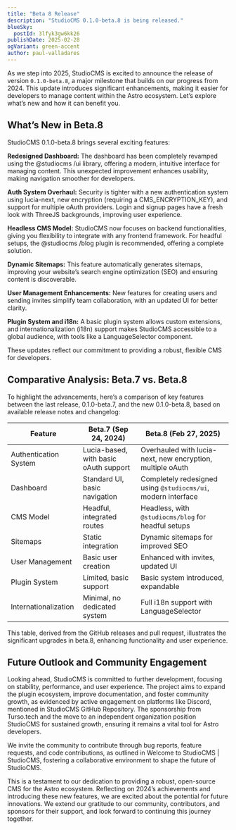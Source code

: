 ```yaml
---
title: "Beta 8 Release"
description: "StudioCMS 0.1.0-beta.8 is being released."
blueSky:
  postId: 3lfyk3gw6kk26
publishDate: 2025-02-28
ogVariant: green-accent
author: paul-valladares
---
```


As we step into 2025, StudioCMS is excited to announce the release of version `0.1.0-beta.8`, a major milestone that builds on our progress from 2024. This update introduces significant enhancements, making it easier for developers to manage content within the Astro ecosystem. Let’s explore what’s new and how it can benefit you.

## What’s New in Beta.8

StudioCMS 0.1.0-beta.8 brings several exciting features:

**Redesigned Dashboard:** The dashboard has been completely revamped using the @studiocms
/ui library, offering a modern, intuitive interface for managing content. This unexpected improvement enhances usability, making navigation smoother for developers.

**Auth System Overhaul:** Security is tighter with a new authentication system using lucia-next, new encryption (requiring a CMS_ENCRYPTION_KEY), and support for multiple oAuth providers. Login and signup pages have a fresh look with ThreeJS backgrounds, improving user experience.

**Headless CMS Model:** StudioCMS now focuses on backend functionalities, giving you flexibility to integrate with any frontend framework. For headful setups, the @studiocms
/blog plugin is recommended, offering a complete solution.

**Dynamic Sitemaps:** This feature automatically generates sitemaps, improving your website’s search engine optimization (SEO) and ensuring content is discoverable.

**User Management Enhancements:** New features for creating users and sending invites simplify team collaboration, with an updated UI for better clarity.

**Plugin System and i18n:** A basic plugin system allows custom extensions, and internationalization (i18n) support makes StudioCMS accessible to a global audience, with tools like a LanguageSelector component.

These updates reflect our commitment to providing a robust, flexible CMS for developers.

## Comparative Analysis: Beta.7 vs. Beta.8

To highlight the advancements, here’s a comparison of key features between the last release, 0.1.0-beta.7, and the new 0.1.0-beta.8, based on available release notes and changelog:

| Feature | Beta.7 (Sep 24, 2024) | Beta.8 (Feb 27, 2025) |
| --- | --- | --- |
| Authentication System | Lucia-based, with basic oAuth support | Overhauled with lucia-next, new encryption, multiple oAuth |
| Dashboard | Standard UI, basic navigation | Completely redesigned using `@studiocms/ui`, modern interface |
| CMS Model | Headful, integrated routes | Headless, with `@studiocms/blog` for headful setups |
| Sitemaps | Static integration | Dynamic sitemaps for improved SEO |
| User Management | Basic user creation | Enhanced with invites, updated UI |
| Plugin System | Limited, basic support | Basic system introduced, expandable |
| Internationalization | Minimal, no dedicated system | Full i18n support with LanguageSelector |

This table, derived from the GitHub releases and pull request, illustrates the significant upgrades in beta.8, enhancing functionality and user experience.

## Future Outlook and Community Engagement

Looking ahead, StudioCMS is committed to further development, focusing on stability, performance, and user experience. The project aims to expand the plugin ecosystem, improve documentation, and foster community growth, as evidenced by active engagement on platforms like Discord, mentioned in StudioCMS GitHub Repository. The sponsorship from Turso.tech and the move to an independent organization position StudioCMS for sustained growth, ensuring it remains a vital tool for Astro developers.

We invite the community to contribute through bug reports, feature requests, and code contributions, as outlined in Welcome to StudioCMS | StudioCMS, fostering a collaborative environment to shape the future of StudioCMS.

This is a testament to our dedication to providing a robust, open-source CMS for the Astro ecosystem. Reflecting on 2024’s achievements and introducing these new features, we are excited about the potential for future innovations. We extend our gratitude to our community, contributors, and sponsors for their support, and look forward to continuing this journey together.
